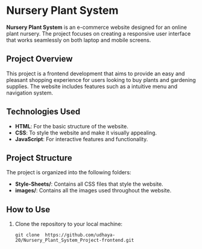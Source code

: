 # Nursery Plant System

**Nursery Plant System** is an e-commerce website designed for an online plant nursery. The project focuses on creating a responsive user interface that works seamlessly on both laptop and mobile screens.

## Project Overview

This project is a frontend development that aims to provide an easy and pleasant shopping experience for users looking to buy plants and gardening supplies. The website includes features such as a intuitive menu and navigation system.

## Technologies Used

- **HTML**: For the basic structure of the website.
- **CSS**: To style the website and make it visually appealing.
- **JavaScript**: For interactive features and functionality. 

## Project Structure

The project is organized into the following folders:

- **Style-Sheets/**: Contains all CSS files that style the website.
- **images/**: Contains all the images used throughout the website.

## How to Use

1. Clone the repository to your local machine:
   ``` open Git Bash and use this link
   git clone  https://github.com/udhaya-20/Nursery_Plant_System_Project-frontend.git
